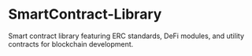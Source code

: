 # SmartContract-Library
Smart contract library featuring ERC standards, DeFi modules, and utility contracts for blockchain development.
